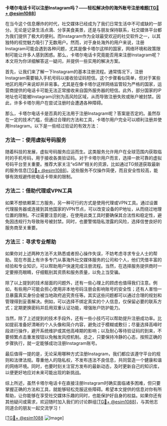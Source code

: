 **卡塔尔电话卡可以注册Instagram吗？——轻松解决你的海外账号注册难题[[TG💪+ @esim1088](https://t.me/s/esim1088)]**

在当今这个信息爆炸的时代，社交媒体已经成为了我们日常生活中不可或缺的一部分。无论是记录生活点滴、分享美食美景，还是与朋友保持联系，社交媒体平台都为我们提供了极大的便利。而Instagram作为全球最受欢迎的社交软件之一，以其独特的视觉魅力吸引了无数用户。然而，对于身处海外的用户来说，注册Instagram可能会遇到各种问题，尤其是像卡塔尔这样的国家，网络环境和政策限制可能让许多人感到困惑。那么，卡塔尔电话卡究竟能否用来注册Instagram呢？本文将为你详细解答这一疑问，并提供一些实用的解决方案。

首先，让我们来了解一下Instagram的基本注册流程。通常情况下，注册Instagram需要输入手机号码以接收验证码短信。这个步骤看似简单，但对于某些地区的用户来说却并非易事。尤其是在像卡塔尔这样网络监管较为严格的国家，运营商提供的电话卡可能无法正常接收来自国外服务器的短信。此外，部分国家的IP地址也可能被Instagram识别为高风险区域，从而导致注册失败或账户被封禁。因此，许多卡塔尔用户在尝试注册时会遭遇各种障碍。

那么，卡塔尔电话卡是否真的无法用于注册Instagram呢？答案是否定的。虽然存在一定的技术门槛，但通过合理的方法和工具，卡塔尔用户完全可以顺利注册并使用Instagram。以下是一些经过验证的有效方法：

### 方法一：使用虚拟号码服务

随着科技的发展，虚拟号码服务应运而生。这类服务允许用户在全球范围内获取临时的手机号码，用于接收各类验证码。对于卡塔尔用户而言，选择一款可靠的虚拟号码平台至关重要。推荐大家关注“eSIM”相关的资源，比如通过TG频道获取最新的服务信息[[TG💪+ @esim1088](https://t.me/s/esim1088)]。这些服务不仅操作简便，而且安全性较高，能够有效规避传统电话卡带来的限制。

### 方法二：借助代理或VPN工具

如果不想依赖第三方服务，另一种可行的方式是使用代理或VPN工具。通过设置代理服务器或连接到其他国家的VPN节点，可以改变设备的IP地址，从而绕过地理位置的限制。不过需要注意的是，在使用此类工具时要确保其合法性和稳定性，避免因违规行为导致账号被封禁。同时，也要警惕隐私泄露的风险，选择信誉良好的服务商至关重要。

### 方法三：寻求专业帮助

如果你对上述两种方法不太熟悉或者担心操作失误，不妨考虑寻求专业人士的帮助。现在市面上有许多专门从事海外社交媒体服务的公司和个人，他们凭借丰富的经验和专业知识，可以帮助用户快速完成注册流程。当然，在选择服务提供商时一定要擦亮眼睛，仔细甄别其资质和服务质量，以免上当受骗。

除了以上提到的技术层面的问题外，还有一些心理上的顾虑也值得我们注意。例如，有些用户可能会担心使用非本地号码注册会影响账号的安全性；还有人害怕一旦暴露真实身份会被当地政府追究责任等。其实这些问题都可以通过合理的规划和管理得到妥善解决。例如，可以选择不绑定真实的个人信息，仅保留必要的联系方式；定期更换密码并启用双重认证功能，增强账户防护能力。

当然，除了上述提到的技术手段外，还有一些小技巧可以帮助提升注册成功率。比如提前准备好清晰的个人头像和简介内容，避免过于模糊或敷衍；尽量选择高峰时段进行操作，避开系统维护或其他高峰期的影响；以及耐心等待验证码的到来，不要频繁点击重发按钮以免触发风控机制。总之，只要保持冷静的心态，按照正确的步骤执行，就一定能够成功注册Instagram账号。

最后值得一提的是，无论采用哪种方式注册Instagram，我们都应该遵守平台的规则和法律法规。尊重他人的隐私权，不发布违法不良信息，共同营造一个健康和谐的网络环境。同时，也要时刻关注官方发布的最新动态，及时更新自己的知识库，以便更好地应对未来可能出现的新挑战。

综上所述，虽然卡塔尔电话卡在直接注册Instagram时确实面临诸多困难，但只要掌握正确的方法和工具，就能够轻松克服这些障碍。希望本文提供的信息对你有所帮助，让你能够在享受社交媒体乐趣的同时，也能保护好自身的权益。如果你还有其他疑问或需求，欢迎随时加入我们的讨论群组[[TG💪+ @esim1088](https://t.me/s/esim1088)]，与其他志同道合的朋友一起交流学习！

[[TG💪+ @esim1088](https://t.me/s/esim1088) ![Image](https://i.postimg.cc/4NQfJmqS/Snipaste-2025-05-13-00-14-12.png)]